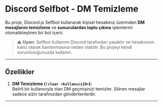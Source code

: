 # Discord Selfbot - DM Temizleme

Bu proje, Discord.js Selfbot kullanarak kişisel hesabınız üzerinden **DM mesajlarını temizleme** ve **sunuculardan toplu çıkma** işlemlerini otomatikleştiren bir bot içerir.

> ⚠️ **Uyarı:** Selfbot kullanımı Discord tarafından yasaktır ve hesabınızın kalıcı olarak banlanmasına neden olabilir. Bu projeyi kendi sorumluluğunuzda kullanın.  

---

## Özellikler

1. **DM Temizleme (`!clear <kullanıcıID>`):**  
   Belirli bir kullanıcıyla olan DM geçmişinizi temizler. Silinen mesajlar sadece sizin tarafınızdan gönderilenlerdir.

---
